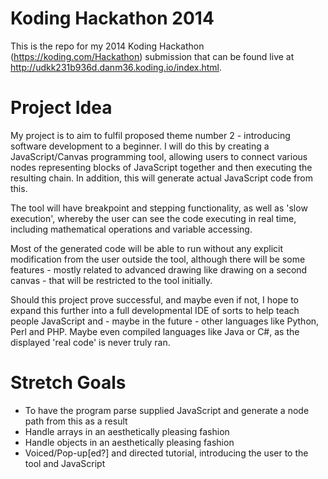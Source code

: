 Koding Hackathon 2014
=====================

This is the repo for my 2014 Koding Hackathon (https://koding.com/Hackathon) submission that can be found live at http://udkk231b936d.danm36.koding.io/index.html.

Project Idea
============

My project is to aim to fulfil proposed theme number 2 - introducing software development to a beginner. I will do this by creating a JavaScript/Canvas programming tool, allowing users to connect various nodes representing blocks of JavaScript together and then executing the resulting chain. In addition, this will generate actual JavaScript code from this.

The tool will have breakpoint and stepping functionality, as well as 'slow execution', whereby the user can see the code executing in real time, including mathematical operations and variable accessing.

Most of the generated code will be able to run without any explicit modification from the user outside the tool, although there will be some features - mostly related to advanced drawing like drawing on a second canvas - that will be restricted to the tool initially.

Should this project prove successful, and maybe even if not, I hope to expand this further into a full developmental IDE of sorts to help teach people JavaScript and - maybe in the future - other languages like Python, Perl and PHP. Maybe even compiled languages like Java or C#, as the displayed 'real code' is never truly ran.

Stretch Goals
=============

- To have the program parse supplied JavaScript and generate a node path from this as a result
- Handle arrays in an aesthetically pleasing fashion
- Handle objects in an aesthetically pleasing fashion
- Voiced/Pop-up[ed?] and directed tutorial, introducing the user to the tool and JavaScript
